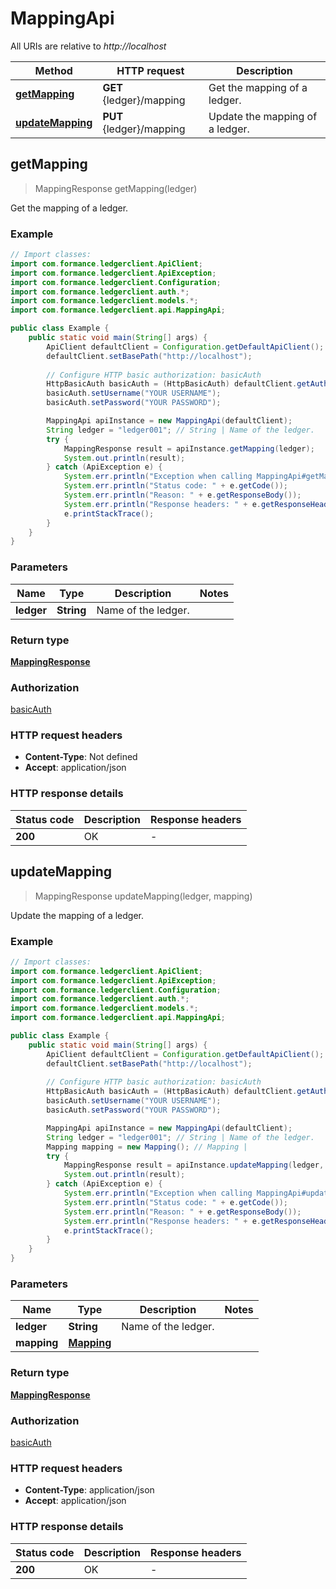 # MappingApi

All URIs are relative to *http://localhost*

| Method | HTTP request | Description |
|------------- | ------------- | -------------|
| [**getMapping**](MappingApi.md#getMapping) | **GET** {ledger}/mapping | Get the mapping of a ledger. |
| [**updateMapping**](MappingApi.md#updateMapping) | **PUT** {ledger}/mapping | Update the mapping of a ledger. |



## getMapping

> MappingResponse getMapping(ledger)

Get the mapping of a ledger.

### Example

```java
// Import classes:
import com.formance.ledgerclient.ApiClient;
import com.formance.ledgerclient.ApiException;
import com.formance.ledgerclient.Configuration;
import com.formance.ledgerclient.auth.*;
import com.formance.ledgerclient.models.*;
import com.formance.ledgerclient.api.MappingApi;

public class Example {
    public static void main(String[] args) {
        ApiClient defaultClient = Configuration.getDefaultApiClient();
        defaultClient.setBasePath("http://localhost");
        
        // Configure HTTP basic authorization: basicAuth
        HttpBasicAuth basicAuth = (HttpBasicAuth) defaultClient.getAuthentication("basicAuth");
        basicAuth.setUsername("YOUR USERNAME");
        basicAuth.setPassword("YOUR PASSWORD");

        MappingApi apiInstance = new MappingApi(defaultClient);
        String ledger = "ledger001"; // String | Name of the ledger.
        try {
            MappingResponse result = apiInstance.getMapping(ledger);
            System.out.println(result);
        } catch (ApiException e) {
            System.err.println("Exception when calling MappingApi#getMapping");
            System.err.println("Status code: " + e.getCode());
            System.err.println("Reason: " + e.getResponseBody());
            System.err.println("Response headers: " + e.getResponseHeaders());
            e.printStackTrace();
        }
    }
}
```

### Parameters


| Name | Type | Description  | Notes |
|------------- | ------------- | ------------- | -------------|
| **ledger** | **String**| Name of the ledger. | |

### Return type

[**MappingResponse**](MappingResponse.md)

### Authorization

[basicAuth](../README.md#basicAuth)

### HTTP request headers

- **Content-Type**: Not defined
- **Accept**: application/json


### HTTP response details
| Status code | Description | Response headers |
|-------------|-------------|------------------|
| **200** | OK |  -  |


## updateMapping

> MappingResponse updateMapping(ledger, mapping)

Update the mapping of a ledger.

### Example

```java
// Import classes:
import com.formance.ledgerclient.ApiClient;
import com.formance.ledgerclient.ApiException;
import com.formance.ledgerclient.Configuration;
import com.formance.ledgerclient.auth.*;
import com.formance.ledgerclient.models.*;
import com.formance.ledgerclient.api.MappingApi;

public class Example {
    public static void main(String[] args) {
        ApiClient defaultClient = Configuration.getDefaultApiClient();
        defaultClient.setBasePath("http://localhost");
        
        // Configure HTTP basic authorization: basicAuth
        HttpBasicAuth basicAuth = (HttpBasicAuth) defaultClient.getAuthentication("basicAuth");
        basicAuth.setUsername("YOUR USERNAME");
        basicAuth.setPassword("YOUR PASSWORD");

        MappingApi apiInstance = new MappingApi(defaultClient);
        String ledger = "ledger001"; // String | Name of the ledger.
        Mapping mapping = new Mapping(); // Mapping | 
        try {
            MappingResponse result = apiInstance.updateMapping(ledger, mapping);
            System.out.println(result);
        } catch (ApiException e) {
            System.err.println("Exception when calling MappingApi#updateMapping");
            System.err.println("Status code: " + e.getCode());
            System.err.println("Reason: " + e.getResponseBody());
            System.err.println("Response headers: " + e.getResponseHeaders());
            e.printStackTrace();
        }
    }
}
```

### Parameters


| Name | Type | Description  | Notes |
|------------- | ------------- | ------------- | -------------|
| **ledger** | **String**| Name of the ledger. | |
| **mapping** | [**Mapping**](Mapping.md)|  | |

### Return type

[**MappingResponse**](MappingResponse.md)

### Authorization

[basicAuth](../README.md#basicAuth)

### HTTP request headers

- **Content-Type**: application/json
- **Accept**: application/json


### HTTP response details
| Status code | Description | Response headers |
|-------------|-------------|------------------|
| **200** | OK |  -  |

